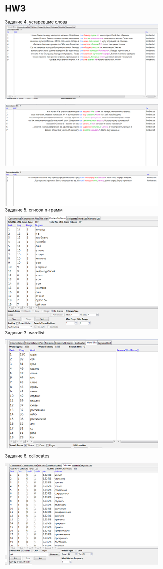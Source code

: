 # HW3
Задание 4. устаревшие слова
![](fdo.PNG)

![](lomb.PNG)

![](lom2.PNG)
Задание 5. список n-грамм

![](hw1.PNG)
Задание 3. wordlist

![](hw2.PNG)

Задание 6. collocates

![](hw4.PNG)
